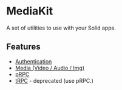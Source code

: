 # MediaKit

A set of utilities to use with your Solid apps.

## Features

- [Authentication](./packages/auth/README.md)
- [Media (Video / Audio / Img)](./packages/media/README.md)
- [pRPC](./packages/prpc/README.md)
- [tRPC](./packages/trpc/README.md) - deprecated (use pRPC.)
